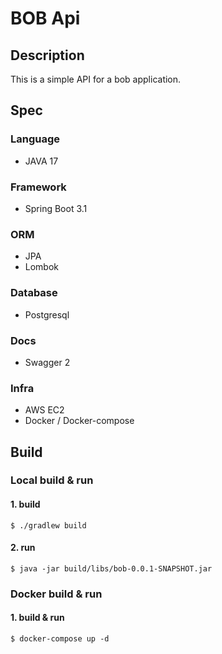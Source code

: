 # BOB Api
## Description
This is a simple API for a bob application.

## Spec
### Language
- JAVA 17

### Framework
- Spring Boot 3.1

### ORM
- JPA
- Lombok

### Database
- Postgresql

### Docs
- Swagger 2

### Infra
- AWS EC2
- Docker / Docker-compose

## Build

### Local build & run

#### 1. build

```shell
$ ./gradlew build
```

#### 2. run

```shell
$ java -jar build/libs/bob-0.0.1-SNAPSHOT.jar
```

### Docker build & run

#### 1. build & run

```shell
$ docker-compose up -d
````
